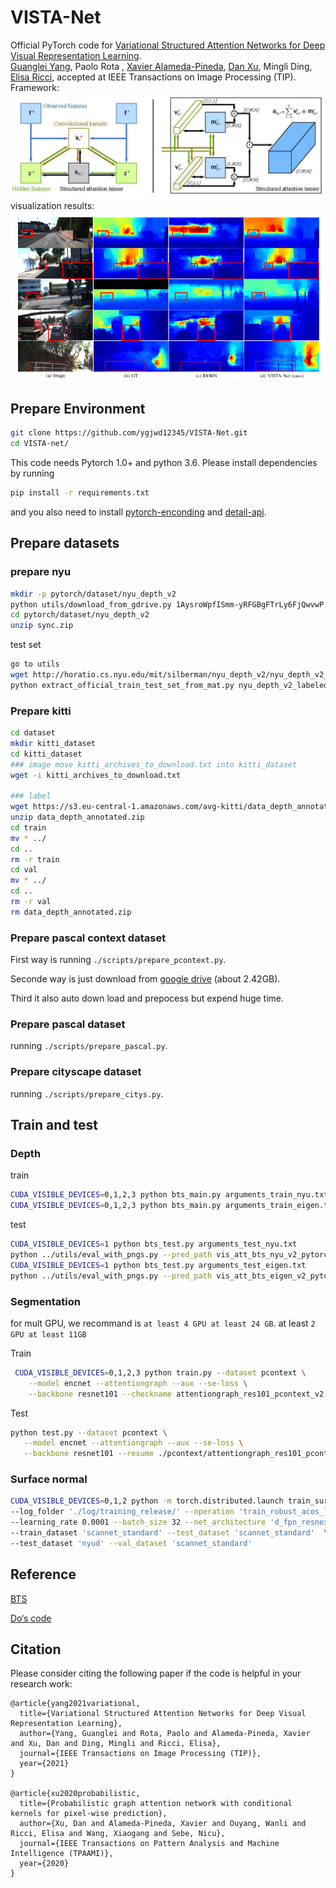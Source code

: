 # VISTA-Net
Official PyTorch code for [Variational Structured Attention Networks for Deep Visual Representation Learning](https://arxiv.org/pdf/2103.03510.pdf). <br>
[Guanglei Yang](https://scholar.google.com/citations?user=DHgNKnAAAAAJ&hl=en), Paolo Rota , [Xavier Alameda-Pineda](http://xavirema.eu/students/), [Dan Xu](https://www.danxurgb.net/), Mingli Ding, [Elisa Ricci](https://scholar.google.com/citations?hl=en&user=xf1T870AAAAJ&view_op=list_works&sortby=pubdate), accepted at IEEE Transactions on Image Processing (TIP). <br>
Framework:
![image]( ./img/vista-net-inference.jpg)
visualization results: 
![image]( ./img/vis.png)

## Prepare Environment
```bash
git clone https://github.com/ygjwd12345/VISTA-Net.git
cd VISTA-net/
```

This code needs Pytorch 1.0+ and python 3.6. Please install dependencies by running
```bash
pip install -r requirements.txt
```
 and you also need to install [pytorch-enconding](https://github.com/zhanghang1989/PyTorch-Encoding) and [detail-api](https://github.com/zhanghang1989/detail-api).
## Prepare datasets
### prepare nyu
```bash
mkdir -p pytorch/dataset/nyu_depth_v2
python utils/download_from_gdrive.py 1AysroWpfISmm-yRFGBgFTrLy6FjQwvwP pytorch/dataset/nyu_depth_v2/sync.zip
cd pytorch/dataset/nyu_depth_v2
unzip sync.zip
```
test set
```bash
go to utils
wget http://horatio.cs.nyu.edu/mit/silberman/nyu_depth_v2/nyu_depth_v2_labeled.mat
python extract_official_train_test_set_from_mat.py nyu_depth_v2_labeled.mat splits.mat ../pytorch/dataset/nyu_depth_v2/official_splits/

```
### Prepare kitti
```bash
cd dataset
mkdir kitti_dataset
cd kitti_dataset
### image move kitti_archives_to_download.txt into kitti_dataset
wget -i kitti_archives_to_download.txt

### label
wget https://s3.eu-central-1.amazonaws.com/avg-kitti/data_depth_annotated.zip
unzip data_depth_annotated.zip
cd train
mv * ../
cd ..  
rm -r train
cd val
mv * ../
cd ..
rm -r val
rm data_depth_annotated.zip
```
### Prepare pascal context dataset

First way is running `./scripts/prepare_pcontext.py`.

Seconde way is just download from [google drive](https://drive.google.com/open?id=13TLw6TR22K8CwUOOLEvPyOJ9SnjUg0Tx) (about 2.42GB).

Third it also auto down load and prepocess but expend huge time.
### Prepare pascal dataset
 running `./scripts/prepare_pascal.py`.
 
### Prepare cityscape dataset
 running `./scripts/prepare_citys.py`.

## Train and test

### Depth
train
```bash
CUDA_VISIBLE_DEVICES=0,1,2,3 python bts_main.py arguments_train_nyu.txt
CUDA_VISIBLE_DEVICES=0,1,2,3 python bts_main.py arguments_train_eigen.txt
```
 test
```bash
CUDA_VISIBLE_DEVICES=1 python bts_test.py arguments_test_nyu.txt
python ../utils/eval_with_pngs.py --pred_path vis_att_bts_nyu_v2_pytorch_att/raw/ --gt_path ../../dataset/nyu_depth_v2/official_splits/test/ --dataset nyu --min_depth_eval 1e-3 --max_depth_eval 10 --eigen_crop
CUDA_VISIBLE_DEVICES=1 python bts_test.py arguments_test_eigen.txt
python ../utils/eval_with_pngs.py --pred_path vis_att_bts_eigen_v2_pytorch_att/raw/ --gt_path ./dataset/kitti_dataset/ --dataset kitti --min_depth_eval 1e-3 --max_depth_eval 80 --do_kb_crop --garg_crop
```
### Segmentation
for mult GPU, we recommand is `at least 4 GPU at least 24 GB`. at least `2 GPU at least 11GB`

Train
```bash
 CUDA_VISIBLE_DEVICES=0,1,2,3 python train.py --dataset pcontext \
    --model encnet --attentiongraph --aux --se-loss \
    --backbone resnet101 --checkname attentiongraph_res101_pcontext_v2
 ```
 Test
 ```bash
 python test.py --dataset pcontext \
    --model encnet --attentiongraph --aux --se-loss \
    --backbone resnet101 --resume ./pcontext/attentiongraph_res101_pcontext_v2/model_best.pth.tar --split val --mode testval --ms
 ```
### Surface normal
 ```bash
CUDA_VISIBLE_DEVICES=0,1,2 python -m torch.distributed.launch train_surface_normal.py\
 --log_folder './log/training_release/' --operation 'train_robust_acos_loss' \
 --learning_rate 0.0001 --batch_size 32 --net_architecture 'd_fpn_resnext101' \
 --train_dataset 'scannet_standard' --test_dataset 'scannet_standard'  \
 --test_dataset 'nyud' --val_dataset 'scannet_standard'
 ```

## Reference
[BTS](https://github.com/cogaplex-bts/bts)

[Do‘s code](https://github.com/MARSLab-UMN/TiltedImageSurfaceNormal)


## Citation
Please consider citing the following paper if the code is helpful in your research work:
```
@article{yang2021variational,
  title={Variational Structured Attention Networks for Deep Visual Representation Learning},
  author={Yang, Guanglei and Rota, Paolo and Alameda-Pineda, Xavier and Xu, Dan and Ding, Mingli and Ricci, Elisa},
  journal={IEEE Transactions on Image Processing (TIP)},
  year={2021}
}

@article{xu2020probabilistic,
  title={Probabilistic graph attention network with conditional kernels for pixel-wise prediction},
  author={Xu, Dan and Alameda-Pineda, Xavier and Ouyang, Wanli and Ricci, Elisa and Wang, Xiaogang and Sebe, Nicu},
  journal={IEEE Transactions on Pattern Analysis and Machine Intelligence (TPAAMI)},
  year={2020}
}
```

